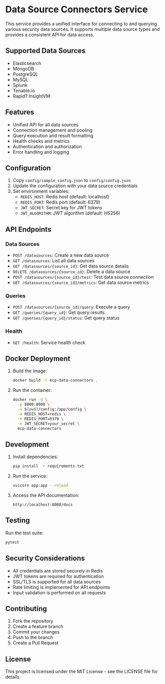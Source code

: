 # Data Source Connectors Service

This service provides a unified interface for connecting to and querying various security data sources. It supports multiple data source types and provides a consistent API for data access.

## Supported Data Sources

- Elasticsearch
- MongoDB
- PostgreSQL
- MySQL
- Splunk
- Tenable.io
- Rapid7 InsightVM

## Features

- Unified API for all data sources
- Connection management and pooling
- Query execution and result formatting
- Health checks and metrics
- Authentication and authorization
- Error handling and logging

## Configuration

1. Copy `config/sample_config.json` to `config/config.json`
2. Update the configuration with your data source credentials
3. Set environment variables:
   - `REDIS_HOST`: Redis host (default: localhost)
   - `REDIS_PORT`: Redis port (default: 6379)
   - `JWT_SECRET`: Secret key for JWT tokens
   - `JWT_ALGORITHM`: JWT algorithm (default: HS256)

## API Endpoints

### Data Sources

- `POST /datasources`: Create a new data source
- `GET /datasources`: List all data sources
- `GET /datasources/{source_id}`: Get data source details
- `DELETE /datasources/{source_id}`: Delete a data source
- `POST /datasources/{source_id}/test`: Test data source connection
- `GET /datasources/{source_id}/metrics`: Get data source metrics

### Queries

- `POST /datasources/{source_id}/query`: Execute a query
- `GET /queries/{query_id}`: Get query results
- `GET /queries/{query_id}/status`: Get query status

### Health

- `GET /health`: Service health check

## Docker Deployment

1. Build the image:
   ```bash
   docker build -t mcp-data-connectors .
   ```

2. Run the container:
   ```bash
   docker run -d \
     -p 8000:8000 \
     -v $(pwd)/config:/app/config \
     -e REDIS_HOST=redis \
     -e REDIS_PORT=6379 \
     -e JWT_SECRET=your_secret \
     mcp-data-connectors
   ```

## Development

1. Install dependencies:
   ```bash
   pip install -r requirements.txt
   ```

2. Run the service:
   ```bash
   uvicorn app:app --reload
   ```

3. Access the API documentation:
   ```
   http://localhost:8000/docs
   ```

## Testing

Run the test suite:
```bash
pytest
```

## Security Considerations

- All credentials are stored securely in Redis
- JWT tokens are required for authentication
- SSL/TLS is supported for all data sources
- Rate limiting is implemented for API endpoints
- Input validation is performed on all requests

## Contributing

1. Fork the repository
2. Create a feature branch
3. Commit your changes
4. Push to the branch
5. Create a Pull Request

## License

This project is licensed under the MIT License - see the LICENSE file for details. 